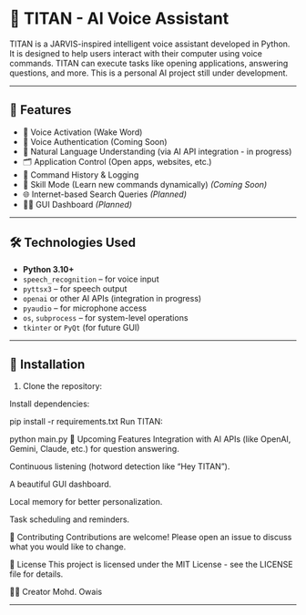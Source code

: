 # 🤖 TITAN - AI Voice Assistant

TITAN is a JARVIS-inspired intelligent voice assistant developed in Python. It is designed to help users interact with their computer using voice commands. TITAN can execute tasks like opening applications, answering questions, and more. This is a personal AI project still under development.

---

## 🚀 Features

- 🎤 Voice Activation (Wake Word)
- 🔐 Voice Authentication (Coming Soon)
- 🧠 Natural Language Understanding (via AI API integration - in progress)
- 🗂️ Application Control (Open apps, websites, etc.)
- 📝 Command History & Logging
- 🧪 Skill Mode (Learn new commands dynamically) *(Coming Soon)*
- 🌐 Internet-based Search Queries *(Planned)*
- 🧑‍💻 GUI Dashboard *(Planned)*

---

## 🛠️ Technologies Used

- **Python 3.10+**
- `speech_recognition` – for voice input
- `pyttsx3` – for speech output
- `openai` or other AI APIs (integration in progress)
- `pyaudio` – for microphone access
- `os`, `subprocess` – for system-level operations
- `tkinter` or `PyQt` (for future GUI)

---

## 🔧 Installation

1. Clone the repository:

 
   
Install dependencies:


pip install -r requirements.txt
Run TITAN:


python main.py
🧠 Upcoming Features
Integration with AI APIs (like OpenAI, Gemini, Claude, etc.) for question answering.

Continuous listening (hotword detection like “Hey TITAN”).

A beautiful GUI dashboard.

Local memory for better personalization.

Task scheduling and reminders.

🤝 Contributing
Contributions are welcome! Please open an issue to discuss what you would like to change.

📄 License
This project is licensed under the MIT License - see the LICENSE file for details.

🙋‍♂️ Creator
Mohd. Owais



---
